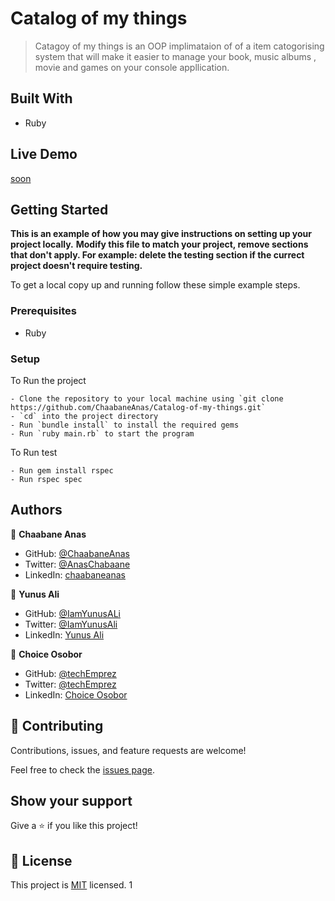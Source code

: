  # Catalog of my things

> Catagoy of my things is an OOP implimataion of of a item catogorising system that will make it easier to manage your book, music albums , movie and games on your console appllication.

## Built With

- Ruby

## Live Demo

[soon](https://#)

## Getting Started

**This is an example of how you may give instructions on setting up your project locally.**
**Modify this file to match your project, remove sections that don't apply. For example: delete the testing section if the currect project doesn't require testing.**

To get a local copy up and running follow these simple example steps.

### Prerequisites

- Ruby

### Setup

To Run the project
```
- Clone the repository to your local machine using `git clone https://github.com/ChaabaneAnas/Catalog-of-my-things.git`
- `cd` into the project directory
- Run `bundle install` to install the required gems
- Run `ruby main.rb` to start the program
```

To Run test
 ```
- Run gem install rspec
- Run rspec spec
 ```

## Authors

👤 **Chaabane Anas**

- GitHub: [@ChaabaneAnas](https://github.com/ChaabaneAnas)
- Twitter: [@AnasChabaane](https://twitter.com/AnasChabaane)
- LinkedIn: [chaabaneanas ](https://linkedin.com/in/chaabaneanas)


👤 **Yunus Ali**

- GitHub: [@IamYunusALi](https://github.com/iamyunusali)
- Twitter: [@IamYunusAli](https://twitter.com/iamyunusali)
- LinkedIn: [Yunus Ali](https://linkedin.com/in/iamyunusali)

👤 **Choice Osobor**

- GitHub: [@techEmprez](https://github.com/techEmprez)
- Twitter: [@techEmprez](https://twitter.com/techEmprez)
- LinkedIn: [Choice Osobor](https://www.linkedin.com/in/choice-osobor/)



## 🤝 Contributing

Contributions, issues, and feature requests are welcome!

Feel free to check the [issues page](../../issues/).

## Show your support

Give a ⭐️ if you like this project!

## 📝 License

This project is [MIT](./LICENSE) licensed.
1